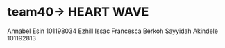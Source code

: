 # team40-> HEART WAVE

Annabel Esin            101198034
Ezhill Issac
Francesca Berkoh
Sayyidah Akindele       101192813

